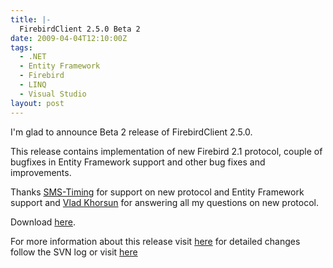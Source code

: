 ```yaml
---
title: |-
  FirebirdClient 2.5.0 Beta 2
date: 2009-04-04T12:10:00Z
tags:
  - .NET
  - Entity Framework
  - Firebird
  - LINQ
  - Visual Studio
layout: post
---
```

I'm glad to announce Beta 2 release of FirebirdClient 2.5.0.

This release contains implementation of new Firebird 2.1 protocol, couple of bugfixes in Entity Framework support and other bug fixes and improvements.

Thanks [SMS-Timing][1] for support on new protocol and Entity Framework support and [Vlad Khorsun][2] for answering all my questions on new protocol.

Download [here][3].

For more information about this release visit [here][4] for detailed changes follow the SVN log or visit [here][5]

[1]: http://www.sms-timing.com/
[2]: http://www.firebirdsql.org/index.php?op=rabbits&info=hvlad
[3]: http://www.firebirdsql.org/index.php?op=files&id=netprovider
[4]: http://tracker.firebirdsql.org/secure/ReleaseNote.jspa?version=10340&styleName=Text&projectId=10003
[5]: http://tracker.firebirdsql.org/browse/DNET?report=com.atlassian.jira.plugin.ext.subversion:subversion-project-tab